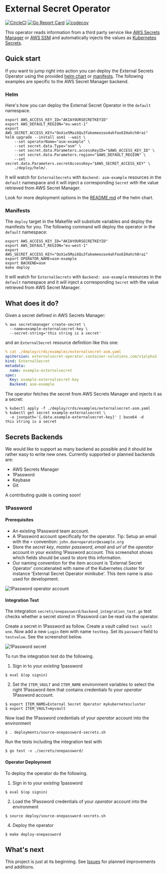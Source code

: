 # External Secret Operator
[![CircleCI](https://circleci.com/gh/ContainerSolutions/externalsecret-operator.svg?style=svg)](https://circleci.com/gh/ContainerSolutions/externalsecret-operator) [![Go Report Card](https://goreportcard.com/badge/github.com/ContainerSolutions/externalsecret-operator)](https://goreportcard.com/report/github.com/ContainerSolutions/externalsecret-operator) [![codecov](https://codecov.io/gh/ContainerSolutions/externalsecret-operator/branch/master/graph/badge.svg)](https://codecov.io/gh/ContainerSolutions/externalsecret-operator)

This operator reads information from a third party service
like [AWS Secrets Manager](https://aws.amazon.com/secrets-manager/) or [AWS SSM](https://docs.aws.amazon.com/systems-manager/latest/userguide/systems-manager-paramstore.html) and automatically injects the values as [Kubernetes Secrets](https://kubernetes.io/docs/concepts/configuration/secret/).

## Quick start

If you want to jump right into action you can deploy the External Secrets Operator using the provided [helm chart](./deploy/helm/README.md) or [manifests](./deploy). The following examples are specific to the AWS Secret Manager backend.

### Helm

Here's how you can deploy the External Secret Operator in the `default` namespace.

```shell
export AWS_ACCESS_KEY_ID="AKIAYOURSECRETKEYID"
export AWS_DEFAULT_REGION="eu-west-1"
export AWS_SECRET_ACCESS_KEY="OoXie5Mai6Qu3fakemeezoo4ahfoo6IHahch0rai"
helm upgrade --install asm1 --wait \
    --set operatorName="asm-example" \
    --set secret.data.Type="asm" \
    --set secret.data.Parameters.accessKeyID="$AWS_ACCESS_KEY_ID" \
    --set secret.data.Parameters.region="$AWS_DEFAULT_REGION" \
    --set secret.data.Parameters.secretAccessKey="$AWS_SECRET_ACCESS_KEY" \
    ./deploy/helm/.
```

It will watch for `ExternalSecrets` with `Backend: asm-example` resources in the `default` namespace and it will inject a corresponding `Secret` with the value retrieved from AWS Secret Manager.

Look for more deployment options in the [README.md](./deploy/helm/README.md) of the helm chart.

### Manifests

The `deploy` target in the Makefile will substiute variables and deploy the
manifests for you. The following command will deploy the operator in the
`default` namespace:

```shell
export AWS_ACCESS_KEY_ID="AKIAYOURSECRETKEYID"
export AWS_DEFAULT_REGION="eu-west-1"
export AWS_SECRET_ACCESS_KEY="OoXie5Mai6Qu3fakemeezoo4ahfoo6IHahch0rai"
export OPERATOR_NAME=asm-example
export BACKEND=asm
make deploy
```
It will watch for `ExternalSecrets` with `Backend: asm-example` resources in the `default` namespace and it will inject a corresponding `Secret` with the value retrieved from AWS Secret Manager.

## What does it do?

Given a secret defined in AWS Secrets Manager:

```shell
% aws secretsmanager create-secret \
  --name=example-externalsecret-key \
  --secret-string='this string is a secret'
```

and an `ExternalSecret` resource definition like this one:

```yaml
% cat ./deploy/crds/examples/externalsecret-asm.yaml
apiVersion: externalsecret-operator.container-solutions.com/v1alpha1
kind: ExternalSecret
metadata:
  name: example-externalsecret
spec:
  Key: example-externalsecret-key
  Backend: asm-example
```

The operator fetches the secret from AWS Secrets Manager and injects it as a
secret:

```shell
% kubectl apply -f ./deploy/crds/examples/externalsecret-asm.yaml
% kubectl get secret example-externalsecret \
  -o jsonpath='{.data.example-externalsecret-key}' | base64 -d
this string is a secret
```

## Secrets Backends

We would like to support as many backend as possible and it should be rather easy to write new ones. Currently supported or planned backends are:

* AWS Secrets Manager
* 1Password
* Keybase
* Git

A contributing guide is coming soon!

### 1Password

#### Prerequisites

* An existing 1Password team account.
* A 1Password account specifically for the operator. Tip: Setup an email with the `+` convention: `john.doe+operator@example.org`
* Store the _secret key_, _master password_, _email_ and _url_ of the _operator_ account in your existing 1Password account. This screenshot shows which fields should be used to store this information.
* Our naming convention for the item account is 'External Secret Operator' concatenated with name of the Kubernetes cluster for instance 'External Secret Operator minikube'. This item name is also used for development.
  
![1Password operator account](https://raw.githubusercontent.com/containersolutions/externalsecret-operator/master/images/1password-operator-account.png)

#### Integration Test 

The integration `secrets/onepassword/backend_integration_test.go` test checks whether a secret stored in 1Password can be read via the operator.

Create a secret in 1Password as follow. Create a vault called `test vault one`. Now add a new `Login` item with name `testkey`. Set its `password` field to `testvalue`. See the screenshot below.

![1Password secret](https://raw.githubusercontent.com/containersolutions/externalsecret-operator/master/images/1password-secret.png)

To run the integration test do the following.

1. Sign in to your _existing_ 1password

```
$ eval $(op signin)
```

2. Set the `ITEM_VAULT` and `ITEM_NAME` environment variables to select the right 1Password item that contains credentials fo your _operator_ 1Password account.

```
$ export ITEM_NAME=External Secret Operator mykubernetescluster
$ export ITEM_VAULT=myvault
```

Now load the 1Password credentials of your _operator_ account into the environment

```
$ . deployments/source-onepassword-secrets.sh
```

Run the tests including the integration test with

```
$ go test -v ./secrets/onepassword/
```

#### Operator Deployment

To deploy the operator do the following.

1. Sign in to your _existing_ 1password

```
$ eval $(op signin)
```

2. Load the 1Password credentials of your _operator_ account into the environment

```
$ source deploy/source-onepassword-secrets.sh
```

4.  Deploy the operator

```
$ make deploy-onepassword
```

## What's next

This project is just at its beginning. See
[Issues](https://github.com/ContainerSolutions/externalsecret-operator/issues)
for planned improvements and additions.
